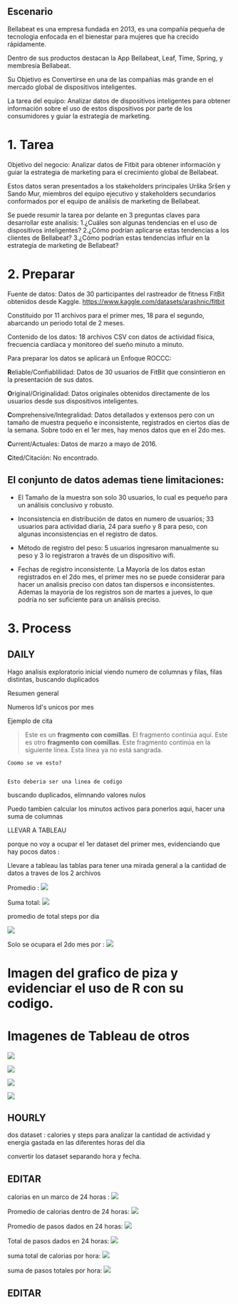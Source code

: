 



## Escenario

 Bellabeat es una empresa fundada en 2013, es una compañía pequeña de tecnologia enfocada en el bienestar para mujeres que ha crecido rápidamente. 

Dentro de sus productos destacan la App Bellabeat, Leaf, Time, Spring, y membresía Bellabeat.

Su Objetivo es Convertirse en una de las compañias más grande en el mercado global de dispositivos inteligentes.

La tarea del equipo: Analizar datos de dispositivos inteligentes para obtener información sobre el uso de estos dispositivos por parte de los consumidores y guiar la estrategia de marketing.

# 1. Tarea
Objetivo del negocio: Analizar datos de Fitbit para obtener información y guiar la estrategia de marketing para el crecimiento global de Bellabeat.

Estos datos seran presentados a los stakeholders principales Urška Sršen y Sando Mur, miembros del equipo ejecutivo y stakeholders secundarios conformados por el equipo de análisis de marketing de Bellabeat.

Se puede resumir la tarea por delante en 3 preguntas claves para desarrollar este analisis:
1.¿Cuáles son algunas tendencias en el uso de dispositivos inteligentes?
2.¿Cómo podrían aplicarse estas tendencias a los clientes de Bellabeat?
3.¿Cómo podrían estas tendencias influir en la estrategia de marketing de Bellabeat?

# 2. Preparar

Fuente de datos: Datos de 30 participantes del rastreador de fitness FitBit obtenidos desde Kaggle. https://www.kaggle.com/datasets/arashnic/fitbit

Constituido por 11 archivos para el primer mes, 18 para el segundo, abarcando un periodo total de 2 meses.

Contenido de los datos: 18 archivos CSV con datos de actividad física, frecuencia cardíaca y monitoreo del sueño minuto a minuto.

Para preparar los datos se aplicará un Enfoque ROCCC:

**R**eliable/Confiablilidad: Datos de 30 usuarios de FitBit que consintieron en la presentación de sus datos.

**O**riginal/Originalidad: Datos originales obtenidos directamente de los usuarios desde sus dispositivos inteligentes.

**C**omprehensive/Integralidad: Datos detallados y extensos pero con un tamaño de muestra pequeño e inconsistente, registrados en ciertos días de la semana. Sobre todo en el 1er mes, hay menos datos que en el 2do mes.

**C**urrent/Actuales: Datos de marzo a mayo de 2016.

**C**ited/Citación: No encontrado.


## El conjunto de datos ademas tiene limitaciones:

* El Tamaño de la muestra son solo 30 usuarios, lo cual es pequeño para un análisis conclusivo y robusto.

* Inconsistencia en distribución de datos en numero de usuarios; 33 usuarios para actividad diaria, 24 para sueño y 8 para peso, con algunas inconsistencias en el registro de datos.

* Método de registro del peso: 5 usuarios ingresaron manualmente su peso y 3 lo registraron a través de un dispositivo wifi.

* Fechas de registro inconsistente. La Mayoría de los datos estan registrados en el 2do mes, el primer mes no se puede considerar para hacer un analisis preciso con datos tan dispersos e inconsistentes. Ademas la mayoria de los registros son de martes a jueves, lo que podría no ser suficiente para un análisis preciso.


# 3. Process 

## DAILY

Hago analisis exploratorio inicial viendo numero de columnas y filas, filas distintas, buscando duplicados

Resumen general

Numeros Id's unicos por mes

Ejemplo de cita

>Este es un **fragmento con comillas**.
>El fragmento continúa aquí.
>Este es otro **fragmento con comillas**.
Este fragmento continúa en la siguiente línea.
Esta línea ya no está sangrada.


 `Coomo se ve esto?`

```

Esto deberia ser una linea de codigo 

```

buscando duplicados, elimnando valores nulos

Puedo tambien calcular los minutos activos para ponerlos aqui, hacer una suma de columnas

LLEVAR A TABLEAU

porque no voy a ocupar el 1er dataset del primer mes, evidenciando que hay pocos datos :

Llevare a tableau las tablas para tener una mirada general a la cantidad de datos a traves de los 2 archivos

Promedio :
![](imagenes/1y2/promedio_daily_total_steps_1y2.png)

Suma total:
![](imagenes/1y2/suma_total_steps_1y2.png)

promedio de total steps por dia 

![](imagenes/daily/Promedio_activity_date_total_steps2.png)

Solo se ocupara el 2do mes por :
![](imagenes/daily/Data_recolectada_por_fecha.png)

# Imagen del grafico de piza y evidenciar el uso de R con su codigo.

# Imagenes de Tableau de otros 

![](imagenes/daily/R_minutos_de_nivel_de_actividad.png)

![](imagenes/daily/Sedentarismo_por_dias_de_la_semana.png)

![](imagenes/daily/Pasos_por_dias_de_la_semana.png)

![](imagenes/daily/Calorias_por_semana.png)





## HOURLY

dos dataset : calories y steps para analizar la cantidad de actividad y energia gastada en las diferentes horas del dia

convertir los dataset separando hora y fecha.

## EDITAR

calorias en un marco de 24 horas :
![](imagenes/hourly/calories_hourly.png)

Promedio de calorias dentro de 24 horas:
![](imagenes/hourly/promedio_calories_hourly.png)

Promedio de pasos dados en 24 horas:
![](imagenes/hourly/promedio_hourly_steps.png)

Total de pasos dados en 24 horas:
![](imagenes/hourly/step_total_hourly.png)

suma total de calorias por hora:
![](imagenes/hourly/suma_calories_hourly.png)

suma de pasos totales por hora:
![](imagenes/hourly/suma_steps_total_hourly.png)

## EDITAR 

